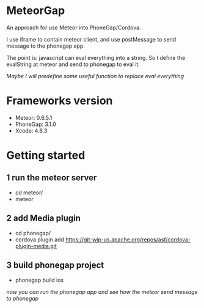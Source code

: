 MeteorGap
=========

An approach for use Meteor into PhoneGap/Cordova.

I use iframe to contain meteor client, and use postMessage to send message to the phonegap app.

The point is: javascript can eval everything into a string. So I define the evalString at meteor and send to phonegap to eval it.

*Maybe I will predefine some useful function to replace eval everything*

Frameworks version
=========

- Meteor: 0.6.5.1
- PhoneGap: 3.1.0
- Xcode: 4.6.3


Getting started
=========

## 1 run the meteor server
- cd meteor/
- meteor

## 2 add Media plugin
- cd phonegap/
- cordova plugin add https://git-wip-us.apache.org/repos/asf/cordova-plugin-media.git

## 3 build phonegap project
- phonegap build ios

*now you can run the phonegap app and see how the meteor send message to phonegap*

